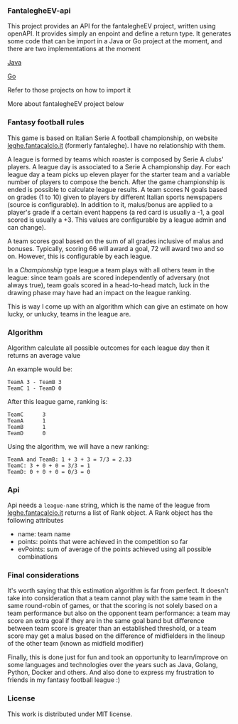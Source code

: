 ### FantalegheEV-api

This project provides an API for the fantalegheEV project, written using openAPI. It provides simply an enpoint and define
a return type. It generates some code that can be import in a Java or Go project at the moment, and there 
are two implementations at the moment


[Java](https://github.com/antpas14/fantalegheEV)


[Go](https://github.com/antpas14/fantalegheGO)

Refer to those projects on how to import it

More about fantalegheEV project below

### Fantasy football rules
This game is based on Italian Serie A football championship, on website <a href="http://leghe.fantacalcio.it">leghe.fantacalcio.it</a> (formerly fantaleghe). I have no relationship with them.

A league is formed by teams which roaster is composed by Serie A clubs' players.
A league day is associated to a Serie A championship day. For each league day a team picks up eleven player for the starter team and a variable number of players to compose the bench.
After the game championship is ended is possible to calculate league results.
A team scores N goals based on grades (1 to 10) given to players by different Italian sports newspapers (source is configurable). 
In addition to it, malus/bonus are applied to a player's grade if a certain event happens (a red card is usually a -1, a goal scored is usually a +3. This values are configurable by a league admin and can change).

A team scores goal based on the sum of all grades inclusive of malus and bonuses. Typically, scoring 66 will award a goal, 72 will award two and so on. 
However, this is configurable by each league. 

In a *Championship* type league a team plays with all others team in the league: since team goals are scored independently of adversary (not always true), 
team goals scored in a head-to-head match, luck in the drawing phase may have had an impact on the league ranking.

This is way I come up with an algorithm which can give an estimate on how lucky, or unlucky, teams in the league are.
### Algorithm

Algorithm calculate all possible outcomes for each league day then it returns an average value

An example would be:

    TeamA 3 - TeamB 3
    TeamC 1 - TeamD 0

After this league game, ranking is:

    TeamC      3 
    TeamA      1    
    TeamB      1 
    TeamD      0 

Using the algorithm, we will have a new ranking:

    TeamA and TeamB: 1 + 3 + 3 = 7/3 = 2.33
    TeamC: 3 + 0 + 0 = 3/3 = 1
    TeamD: 0 + 0 + 0 = 0/3 = 0

### Api 

Api needs a `league-name` string, which is the name of the league from [leghe.fantacalcio.it](leghe.fantacalcio.it) returns a list of Rank object. A Rank object has the following attributes

- name: team name
- points: points that were achieved in the competition so far
- evPoints: sum of average of the points achieved using all possible combinations 

### Final considerations

It's worth saying that this estimation algorithm is far from perfect. It doesn't take into consideration that a team 
cannot play with the same team in the same round-robin of games, or that the scoring is not solely based on a team
performance but also on the opponent team performance: a team may score an extra goal if they are in the same goal band but
difference between team score is greater than an established threshold, or a team score may get a malus based on the difference 
of midfielders in the lineup of the other team (known as midfield modifier)

Finally, this is done just for fun and took an opportunity to learn/improve on some languages and technologies over the years such as
Java, Golang, Python, Docker and others. And also done to express my frustration to friends in my fantasy football league :)

### License

This work is distributed under MIT license.
